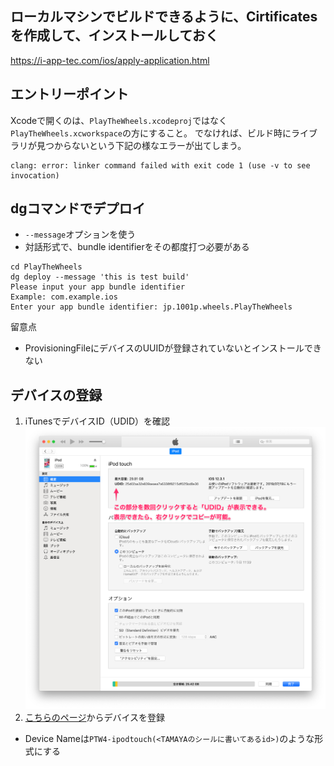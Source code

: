 
## ローカルマシンでビルドできるように、Cirtificatesを作成して、インストールしておく
https://i-app-tec.com/ios/apply-application.html

## エントリーポイント

Xcodeで開くのは、`PlayTheWheels.xcodeproj`ではなく`PlayTheWheels.xcworkspace`の方にすること。
でなければ、ビルド時にライブラリが見つからないという下記の様なエラーが出てしまう。

```
clang: error: linker command failed with exit code 1 (use -v to see invocation)
```


## dgコマンドでデプロイ

- `--message`オプションを使う
- 対話形式で、bundle identifierをその都度打つ必要がある

```
cd PlayTheWheels
dg deploy --message 'this is test build'
Please input your app bundle identifier
Example: com.example.ios
Enter your app bundle identifier: jp.1001p.wheels.PlayTheWheels
```

留意点

- ProvisioningFileにデバイスのUUIDが登録されていないとインストールできない

## デバイスの登録

1. iTunesでデバイスID（UDID）を確認
  ![screenshot](./_assets/udid.png)
2. [こちらのページ](https://developer.apple.com/account/resources/devices/add)からデバイスを登録
  - Device Nameは`PTW4-ipodtouch(<TAMAYAのシールに書いてあるid>)`のような形式にする
